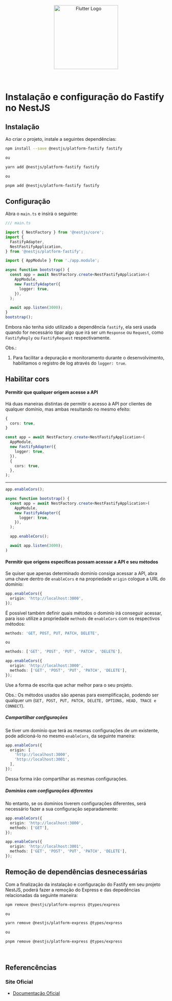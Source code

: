 <p align="center">
    <image src="../logos/fastify-logo.png" height="200px"alt="Flutter Logo" />
</p>

</br>

# Instalação e configuração do Fastify no NestJS

## Instalação

Ao criar o projeto, instale a seguintes dependências:

```bash
npm install --save @nestjs/platform-fastify fastify

ou

yarn add @nestjs/platform-fastify fastify

ou

pnpm add @nestjs/platform-fastify fastify
```

## Configuração

Abra o `main.ts` e insirá o seguinte:

```typescript
/// main.ts

import { NestFactory } from '@nestjs/core';
import {
  FastifyAdapter,
  NestFastifyApplication,
} from '@nestjs/platform-fastify';

import { AppModule } from './app.module';

async function bootstrap() {
  const app = await NestFactory.create<NestFastifyApplication>(
    AppModule,
    new FastifyAdapter({
      logger: true,
    }),
  );

  await app.listen(3000);
}
bootstrap();
```

Embora não tenha sido utilizado a dependência `fastify`, ela será usada quando for necessário tipar algo que irá ser um `Response` ou `Request`, como `FastifyReply` ou `FastifyRequest` respectivamente.

Obs.:

1. Para facilitar a depuração e monitoramento durante o desenvolvimento, habilitamos o registro de log através do `logger: true`.

## Habilitar cors

#### Permitir que qualquer origem acesse a API

Há duas maneiras distintas de permitir o acesso à API por clientes de qualquer domínio, mas ambas resultando no mesmo efeito:

```typescript
{
  cors: true,
}
```

```typescript
const app = await NestFactory.create<NestFastifyApplication>(
  AppModule,
  new FastifyAdapter({
    logger: true,
  }),
  {
    cors: true,
  },
);
```

<hr></hr>

```typescript
app.enableCors();
```

```typescript
async function bootstrap() {
  const app = await NestFactory.create<NestFastifyApplication>(
    AppModule,
    new FastifyAdapter({
      logger: true,
    }),
  );

  app.enableCors();

  await app.listen(3000);
)
```

#### Permitir que origens específicas possam acessar a API e seu métodos

Se quiser que apenas determinado dominío consiga acessar a API, abra uma chave dentro de `enableCors` e na propriedade `origin` cologue a URL do domínio:

```typescript
app.enableCors({
  origin: 'http://localhost:3000',
});
```

É possível também definir quais métodos o dominío irá conseguir acessar, para isso utilize a propriedade `methods` de `enableCors` com os respectivos métodos:

```typescript
methods: 'GET, POST, PUT, PATCH, DELETE',

ou

methods: ['GET', 'POST', 'PUT', 'PATCH', 'DELETE'],
```

```typescript
app.enableCors({
  origin: 'http://localhost:3000',
  methods: ['GET', 'POST', 'PUT', 'PATCH', 'DELETE'],
});
```

Use a forma de escrita que achar melhor para o seu projeto.

Obs.: Os métodos usados são apenas para exemplificação, podendo ser qualquer um (`GET, POST, PUT, PATCH, DELETE, OPTIONS, HEAD, TRACE e CONNECT`).

##### Compartilhar configurações

Se tiver um dominío que terá as mesmas configurações de um existente, pode adicioná-lo no mesmo `enableCors`, da seguinte maneira:

```typescript
app.enableCors({
  origin: [
    'http://localhost:3000',
    'http://localhost:3001',
  ],
});
```

Dessa forma irão compartilhar as mesmas configurações.

##### Dominíos com configurações diferentes

No entanto, se os domínios tiverem configurações diferentes, será necessário fazer a sua configuração separadamente:

```typescript
app.enableCors({
  origin: 'http://localhost:3000',
  methods: ['GET'],
});

app.enableCors({
  origin: 'http://localhost:3001',
  methods: ['GET', 'POST', 'PUT', 'PATCH', 'DELETE'],
});
```

## Remoção de dependências desnecessárias

Com a finalização da instalação e configuração do Fastify em seu projeto NestJS, poderá fazer a remoção do Express e das depedências relacionadas da seguinte maneira:

```bash
npm remove @nestjs/platform-express @types/express

ou

yarn remove @nestjs/platform-express @types/express

ou

pnpm remove @nestjs/platform-express @types/express
```

</br>

## Referencências

### Site Oficial

- [Documentação Oficial](https://docs.nestjs.com/techniques/performance)
